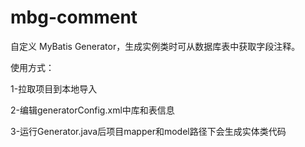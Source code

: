 # mbg-comment
自定义 MyBatis Generator，生成实例类时可从数据库表中获取字段注释。

使用方式：  

1-拉取项目到本地导入

2-编辑generatorConfig.xml中库和表信息

3-运行Generator.java后项目mapper和model路径下会生成实体类代码
